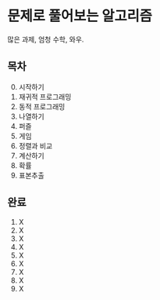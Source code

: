 # 문제로 풀어보는 알고리즘

많은 과제, 엄청 수학, 와우.



## 목차

0. 시작하기
1. 재귀적 프로그래밍
2. 동적 프로그래밍
3. 나열하기
4. 퍼즐
5. 게임
6. 정렬과 비교
7. 계산하기
8. 확률
9. 표본추출



## 완료

1. X
2. X
3. X
4. X
5. X
6. X
7. X
8. X
9. X

